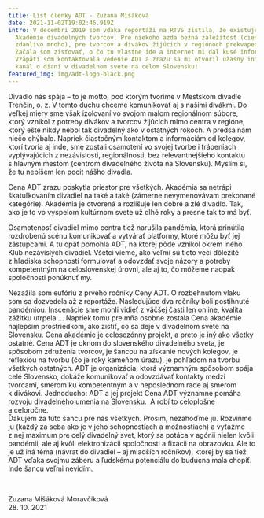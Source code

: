 ```yaml
---
title: List členky ADT - Zuzana Mišáková
date: 2021-11-02T19:02:46.919Z
intro: V decembri 2019 som vďaka reportáži na RTVS zistila, že existuje Cena
  Akadémie divadelných tvorcov. Pre niekoho azda bežná záležitosť (cien je
  zdanlivo mnoho), pre tvorcov a divákov žijúcich v regiónoch prekvapenie.
  Začala som zisťovať, o čo tu vlastne ide a internet mi dal kusé informácie.
  Vzápätí som kontaktovala vedenie ADT a zrazu sa mi otvoril úžasný informačný
  kanál o dianí v divadelnom svete na celom Slovensku!
featured_img: img/adt-logo-black.png
---
```

Divadlo nás spája – to je motto, pod ktorým tvoríme v Mestskom divadle Trenčín, o. z. V tomto duchu chceme komunikovať aj s našimi divákmi. Do veľkej miery sme však izolovaní vo svojom malom regionálnom súbore, ktorý vznikol z potreby divákov a tvorcov žijúcich mimo centra v regióne, ktorý ešte nikdy nebol tak divadelný ako v ostatných rokoch. A predsa nám niečo chýbalo. Napriek čiastočným kontaktom a informáciám od kolegov, ktorí tvoria aj inde, sme zostali osamotení vo svojej tvorbe i trápeniach vyplývajúcich z nezávislosti, regionálnosti, bez relevantnejšieho kontaktu s hlavným mestom (centrom divadelného života na Slovensku). Myslím si, že tu nepíšem len pocit nášho divadla.

Cena ADT zrazu poskytla priestor pre všetkých. Akadémia sa netrápi škatuľkovaním divadiel na také a také (zámerne nevymenovávam prekonané kategórie). Akadémia je otvorená a rozlišuje len dobré a zlé divadlo. Tak, ako je to vo vyspelom kultúrnom svete už dlhé roky a presne tak to má byť.

Osamotenosť divadiel mimo centra tiež narušila pandémia, ktorá prinútila rozdrobenú scénu komunikovať a vytvárať platformy, ktoré môžu byť jej zástupcami. A tu opäť pomohla ADT, na ktorej pôde vznikol okrem iného Klub nezávislých divadiel. Všetci vieme, ako veľmi sú tieto veci dôležité z hľadiska schopnosti formulovať a odovzdať svoje názory a potreby kompetentným na celoslovenskej úrovni, ale aj to, čo môžeme naopak spoločnosti ponúknuť my.

Nezažila som eufóriu z prvého ročníky Ceny ADT. O rozbehnutom vlaku som sa dozvedela až z reportáže. Nasledujúce dva ročníky boli postihnuté pandémiou. Inscenácie sme mohli vidieť z väčšej časti len online, kvalita zážitku utrpela ... Napriek tomu pre mňa osobne zostala Cena akadémie najlepším prostriedkom, ako zistiť, čo sa deje v divadelnom svete na Slovensku. Cena akadémie je celosezónny projekt, a preto je iný ako všetky ostatné. Cena ADT je oknom do slovenského divadelného sveta, je spôsobom združenia tvorcov, je šancou na získanie nových kolegov, je reflexiou na tvorbu (čo je roky kameňom úrazu), je pohľadom na tvorbu všetkých ostatných. ADT je organizácia, ktorá významným spôsobom spája celé Slovensko, dokáže komunikovať a odovzdávať kontakty medzi tvorcami, smerom ku kompetentným a v neposlednom rade aj smerom k divákovi. Jednoducho: ADT a jej projekt Cena ADT významne pomáha rozvoju divadelného umenia na Slovensku.  A robí to celoplošne a celoročne.\
Ďakujem za túto šancu pre nás všetkých. Prosím, nezahoďme ju. Rozviňme ju (každý za seba ako je v jeho schopnostiach a možnostiach) a vyťažme z nej maximum pre celý divadelný svet, ktorý sa potáca v agónii nielen kvôli pandémii, ale aj kvôli elektronizácii spoločnosti a fixácii na obrazovku. Ale to je už iná téma (návrat do divadiel – aj mladších ročníkov), ktorej by sa tiež ADT vďaka svojmu záberu a ľudskému potenciálu do budúcna mala chopiť. Inde šancu veľmi nevidím.

 

Zuzana Mišáková Moravčíková\
28. 10. 2021